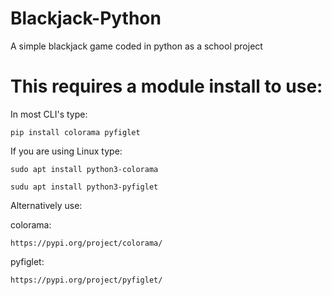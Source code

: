 # Blackjack-Python
A simple blackjack game coded in python as a school project

# This requires a module install to use:

In most CLI's type:

```
pip install colorama pyfiglet
```

If you are using Linux type:

```
sudo apt install python3-colorama
```
```
sudu apt install python3-pyfiglet
```

Alternatively use:

colorama:
```
https://pypi.org/project/colorama/
```

pyfiglet: 
```
https://pypi.org/project/pyfiglet/
```
